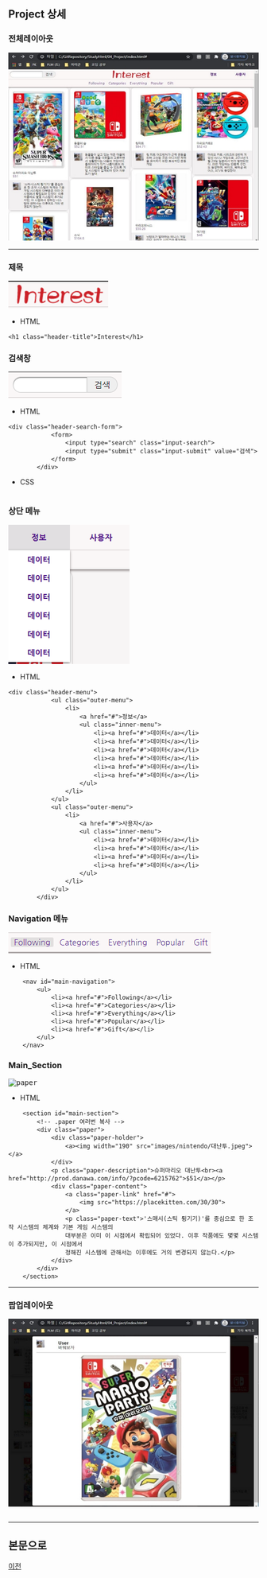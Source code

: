 ## Project 상세

### 전체레이아웃
<kbd>![결과1](/04_Project/Project_실행화면/Result_01.JPG "전체레이아웃")</kbd>

--------------------------------------
### 제목
<kbd>![제목](/04_Project/Project_실행화면/제목.PNG "제목")</kbd>

* HTML
```
<h1 class="header-title">Interest</h1>
```


### 검색창
<kbd>![검색창](/04_Project/Project_실행화면/검색메뉴.PNG "검색창")</kbd>

* HTML
```
<div class="header-search-form">
            <form>
                <input type="search" class="input-search">
                <input type="submit" class="input-submit" value="검색">
            </form>
        </div>
```

* CSS
```

```

### 상단 메뉴
<kbd>![상단_메뉴](/04_Project/Project_실행화면/outer_menu.PNG "상단_메뉴")</kbd>

* HTML
```
<div class="header-menu">
            <ul class="outer-menu">
                <li>
                    <a href="#">정보</a>
                    <ul class="inner-menu">
                        <li><a href="#">데이터</a></li>
                        <li><a href="#">데이터</a></li>
                        <li><a href="#">데이터</a></li>
                        <li><a href="#">데이터</a></li>
                        <li><a href="#">데이터</a></li>
                        <li><a href="#">데이터</a></li>
                    </ul>
                </li>
            </ul>
            <ul class="outer-menu">
                <li>
                    <a href="#">사용자</a>
                    <ul class="inner-menu">
                        <li><a href="#">데이터</a></li>
                        <li><a href="#">데이터</a></li>
                        <li><a href="#">데이터</a></li>
                        <li><a href="#">데이터</a></li>
                    </ul>
                </li>
            </ul>
        </div>
```


### Navigation 메뉴
<kbd>![Navigation](/04_Project/Project_실행화면/main_navigation.PNG "Navigation")</kbd>

* HTML
```
    <nav id="main-navigation">
        <ul>
            <li><a href="#">Following</a></li>
            <li><a href="#">Categories</a></li>
            <li><a href="#">Everything</a></li>
            <li><a href="#">Popular</a></li>
            <li><a href="#">Gift</a></li>
        </ul>
    </nav>
```


### Main_Section
<kbd>![paper](/main/04_Project/Project_실행화면/paper.PNG "paper")</kbd>

* HTML
```
    <section id="main-section">
        <!-- .paper 여러번 복사 -->
        <div class="paper">
            <div class="paper-holder">
                <a><img width="190" src="images/nintendo/대난투.jpeg"></a>
            </div>
            <p class="paper-description">슈퍼마리오 대난투<br><a href="http://prod.danawa.com/info/?pcode=6215762">$51</a></p>
            <div class="paper-content">
                <a class="paper-link" href="#">
                    <img src="https://placekitten.com/30/30">
                </a>
                <p class="paper-text">'스매시(스틱 튕기기)'를 중심으로 한 조작 시스템의 체계와 기본 게임 시스템의 
                대부분은 이미 이 시점에서 확립되어 있었다. 이후 작품에도 몇몇 시스템이 추가되지만, 이 시점에서 
                정해진 시스템에 관해서는 이후에도 거의 변경되지 않는다.</p>
            </div>
        </div>
    </section>
```


---------------------------
### 팝업레이아웃
<kbd>![결과2](/04_Project/Project_실행화면/Result_02.JPG "팝업레이아웃")</kbd>

```
```

--------------------------------
## 본문으로

[이전](https://github.com/kg4543/StudyHtml)
